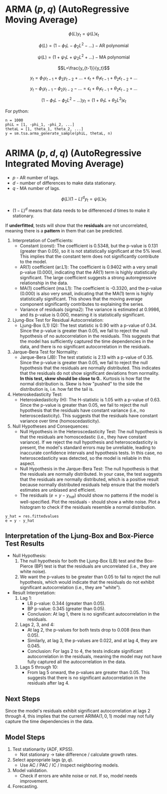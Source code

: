 # ARMA $(p,q)$ (AutoRegressive Moving Average)

$$\phi(L)y_t=\psi(L)\epsilon_t$$

$$\phi(L)=(1-\phi_1L-\phi_2L^2-\dots) - \text{AR polynomial}$$

$$\psi(L)=(1+\psi_1L+\psi_2L^2+\dots) - \text{MA polynomial}$$

$$L=\frac{y_{t-1}}{y_t}$$

$$y_t = \phi_1y_{t-1}+\phi_2y_{t-2}+\dots+\epsilon_t+\theta_1\epsilon_{t-1}+\theta_2\epsilon_{t-2}+\dots$$

$$y_t - \phi_1y_{t-1}-\phi_2y_{t-2}-\dots=\epsilon_t+\theta_1\epsilon_{t-1}+\theta_2\epsilon_{t-2}+\dots$$

$$(1 - \phi_1L-\phi_2L^2-\dots)y_t=(1+\theta_1L + \theta_2L^2)\epsilon_t$$

For python:

```
n = 1000
phiL = [1, -phi_1, -phi_2, ...]
thetaL = [1, theta_1, theta_2, ...]
y = sm.tsa.arma_generate_sample(phiL, thetaL, n)
```

# ARIMA $(p,d,q)$ (AutoRegressive Integrated Moving Average)

- $p$ - AR number of lags.
- $d$ - number of differences to make data stationary.
- $q$ - MA number of lags.

$$\phi(L)(1-L)^dy_t=\psi(L)\epsilon_t$$

- $(1-L)^d$ means that data needs to be differenced $d$ times to make it stationary.

If **underfitted**, tests will show that the **residuals** are not uncorrelated, meaning there is a **pattern** in them that can be predicted.

1. Interpretation of Coefficients:
    - Constant (const): The coefficient is 0.5348, but the p-value is 0.131 (greater than 0.05), so it is not statistically significant at the 5% level. This implies that the constant term does not significantly contribute to the model.
    - AR(1) coefficient (ar.L1): The coefficient is 0.9402 with a very small p-value (0.000), indicating that the AR(1) term is highly statistically significant. The large coefficient suggests a strong autoregressive relationship in the data.
    - MA(1) coefficient (ma.L1): The coefficient is -0.3320, and the p-value (0.000) is also very small, indicating that the MA(1) term is highly statistically significant. This shows that the moving average component significantly contributes to explaining the series.
    - Variance of residuals (sigma2): The variance is estimated at 0.9986, and its p-value is 0.000, meaning it is statistically significant.
2. Ljung-Box Test for Residual Autocorrelation:
    - Ljung-Box (L1) (Q): The test statistic is 0.90 with a p-value of 0.34. Since the p-value is greater than 0.05, we fail to reject the null hypothesis of no autocorrelation in the residuals. This suggests that the model has sufficiently captured the time dependencies in the data, and there is no significant autocorrelation in the residuals.
3. Jarque-Bera Test for Normality:
    - Jarque-Bera (JB): The test statistic is 2.13 with a p-value of 0.35. Since the p-value is greater than 0.05, we fail to reject the null hypothesis that the residuals are normally distributed. This indicates that the residuals do not show significant deviations from normality. **In this test, skew should be close to 0.**. Kurtosis is how flat the normal distribution is. Skew is how "pushed" to the side the distribution is, i.e. how fat the tail is.
4. Heteroskedasticity Test:
    - Heteroskedasticity (H): The H-statistic is 1.05 with a p-value of 0.63. Since the p-value is greater than 0.05, we fail to reject the null hypothesis that the residuals have constant variance (i.e., no heteroscedasticity). This suggests that the residuals have constant variance over time (homoscedasticity).
5. Null Hypotheses and Consequences:
    - Null Hypothesis in the Heteroscedasticity Test: The null hypothesis is that the residuals are homoscedastic (i.e., they have constant variance). If we reject the null hypothesis and heteroscedasticity is present, the model's standard errors may be unreliable, leading to inaccurate confidence intervals and hypothesis tests. In this case, no heteroscedasticity was detected, so the model is reliable in this aspect.
    - Null Hypothesis in the Jarque-Bera Test: The null hypothesis is that the residuals are normally distributed. In your case, the test suggests that the residuals are normally distributed, which is a positive result because normally distributed residuals help ensure that the model’s estimates are unbiased and efficient.
    - The residuals ($e = y - y_{hat}$) should show no patterns if the model is well-specified. Plot the residuals - should show a white noise. Plot a histogram to check if the residuals resemble a normal distribution.

```
y_hat = res.fittedvalues
e = y - y_hat
```

## Interpretation of the Ljung-Box and Box-Pierce Test Results

- Null Hypothesis:
    1. The null hypothesis for both the Ljung-Box (LB) test and the Box-Pierce (BP) test is that the residuals are uncorrelated (i.e., they are white noise).
    2. We want the p-values to be greater than 0.05 to fail to reject the null hypothesis, which would indicate that the residuals do not exhibit significant autocorrelation (i.e., they are "white").
- Result Interpretation:
    1. Lag 1:
        - LB p-value: 0.344 (greater than 0.05).
        - BP p-value: 0.345 (greater than 0.05).
        - Conclusion: At lag 1, there is no significant autocorrelation in the residuals.
    2. Lags 2, 3, and 4:
        - At lag 2, the p-values for both tests drop to 0.008 (less than 0.05).
        - Similarly, at lag 3, the p-values are 0.022, and at lag 4, they are 0.045.
        - Conclusion: For lags 2 to 4, the tests indicate significant autocorrelation in the residuals, meaning the model may not have fully captured all the autocorrelation in the data.
    3. Lags 5 through 10:
        - From lag 5 onward, the p-values are greater than 0.05. This suggests that there is no significant autocorrelation in the residuals after lag 4.

## Next Steps

Since the model's residuals exhibit significant autocorrelation at lags $2$ through $4$, this implies that the current $\text{ARIMA}(1, 0, 1)$ model may not fully capture the time dependencies in the data.

## Model Steps

1. Test stationarity (ADF, KPSS).
    - Not stationary $\to$ take difference / calculate growth rates.
2. Select appropriate lags $(p, q)$.
    - Use AC / PAC / IC / Inspect neighboring models.
3. Model validation.
    - Check if errors are white noise or not. If so, model needs improvement.
4. Forecasting.